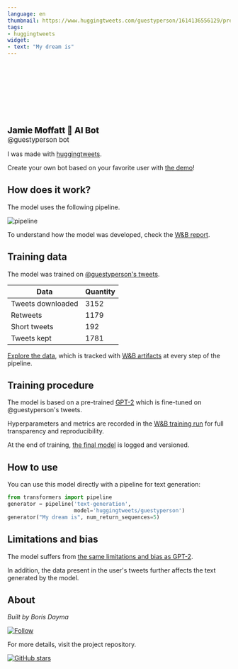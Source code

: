 ```yaml
---
language: en
thumbnail: https://www.huggingtweets.com/guestyperson/1614136556129/predictions.png
tags:
- huggingtweets
widget:
- text: "My dream is"
---
```


<div>
<div style="width: 132px; height:132px; border-radius: 50%; background-size: cover; background-image: url('https://pbs.twimg.com/profile_images/1326674278553583616/T79JYB9C_400x400.jpg')">
</div>
<div style="margin-top: 8px; font-size: 19px; font-weight: 800">Jamie Moffatt 🤖 AI Bot </div>
<div style="font-size: 15px">@guestyperson bot</div>
</div>

I was made with [huggingtweets](https://github.com/borisdayma/huggingtweets).

Create your own bot based on your favorite user with [the demo](https://colab.research.google.com/github/borisdayma/huggingtweets/blob/master/huggingtweets-demo.ipynb)!

## How does it work?

The model uses the following pipeline.

![pipeline](https://github.com/borisdayma/huggingtweets/blob/master/img/pipeline.png?raw=true)

To understand how the model was developed, check the [W&B report](https://app.wandb.ai/wandb/huggingtweets/reports/HuggingTweets-Train-a-model-to-generate-tweets--VmlldzoxMTY5MjI).

## Training data

The model was trained on [@guestyperson's tweets](https://twitter.com/guestyperson).

| Data | Quantity |
| --- | --- |
| Tweets downloaded | 3152 |
| Retweets | 1179 |
| Short tweets | 192 |
| Tweets kept | 1781 |

[Explore the data](https://wandb.ai/wandb/huggingtweets/runs/2pvm3v6e/artifacts), which is tracked with [W&B artifacts](https://docs.wandb.com/artifacts) at every step of the pipeline.

## Training procedure

The model is based on a pre-trained [GPT-2](https://huggingface.co/gpt2) which is fine-tuned on @guestyperson's tweets.

Hyperparameters and metrics are recorded in the [W&B training run](https://wandb.ai/wandb/huggingtweets/runs/1nuca4qh) for full transparency and reproducibility.

At the end of training, [the final model](https://wandb.ai/wandb/huggingtweets/runs/1nuca4qh/artifacts) is logged and versioned.

## How to use

You can use this model directly with a pipeline for text generation:

```python
from transformers import pipeline
generator = pipeline('text-generation',
                     model='huggingtweets/guestyperson')
generator("My dream is", num_return_sequences=5)
```

## Limitations and bias

The model suffers from [the same limitations and bias as GPT-2](https://huggingface.co/gpt2#limitations-and-bias).

In addition, the data present in the user's tweets further affects the text generated by the model.

## About

*Built by Boris Dayma*

[![Follow](https://img.shields.io/twitter/follow/borisdayma?style=social)](https://twitter.com/intent/follow?screen_name=borisdayma)

For more details, visit the project repository.

[![GitHub stars](https://img.shields.io/github/stars/borisdayma/huggingtweets?style=social)](https://github.com/borisdayma/huggingtweets)
